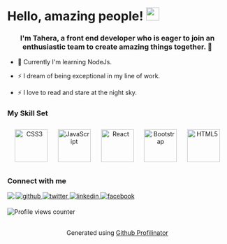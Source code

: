 
# Hello, amazing people! <img src="https://raw.githubusercontent.com/MartinHeinz/MartinHeinz/master/wave.gif" width="30px">
### <div align="center">I'm Tahera, a front end developer who is eager to join an enthusiastic team to create amazing things together. 🚀</div>  
  

- 🔭 Currently I'm learning NodeJs.  
  

- ⚡ I dream of being exceptional in my line of work.  
  

- ⚡ I love to read and stare at the night sky.  
  



### My Skill Set  
<div align="center">  
<img style="margin: 10px" src="https://profilinator.rishav.dev/skills-assets/css3-original-wordmark.svg" alt="CSS3" height="75" />  
<img style="margin: 10px" src="https://profilinator.rishav.dev/skills-assets/javascript-original.svg" alt="JavaScript" height="75" />  
<img style="margin: 10px" src="https://profilinator.rishav.dev/skills-assets/react-original-wordmark.svg" alt="React" height="75" />  
<img style="margin: 10px" src="https://profilinator.rishav.dev/skills-assets/bootstrap-plain.svg" alt="Bootstrap" height="75" />  
<img style="margin: 10px" src="https://profilinator.rishav.dev/skills-assets/html5-original-wordmark.svg" alt="HTML5" height="75" />  
</div>  



### Connect with me  
<a href="https://github.com/https://github.com/Undisclosed64" target="_blank">
<img src=https://img.shields.io/badge/github-%2324292e.svg?&style=for-the-badge&logo=github&logoColor=white alt=github style="margin-bottom: 5px;" />
</a>
<a href="https://twitter.com/https://twitter.com/alam_tahera" target="_blank">
<img src=https://img.shields.io/badge/twitter-%2300acee.svg?&style=for-the-badge&logo=twitter&logoColor=white alt=twitter style="margin-bottom: 5px;" />
</a>
<a href="https://linkedin.com/in/https://www.linkedin.com/in/tahera-alam-77a25a229/" target="_blank">
<img src=https://img.shields.io/badge/linkedin-%231E77B5.svg?&style=for-the-badge&logo=linkedin&logoColor=white alt=linkedin style="margin-bottom: 5px;" />
</a>
<a href="https://www.facebook.com/https://www.facebook.com/tania.a.9066" target="_blank">
<img src=https://img.shields.io/badge/facebook-%232E87FB.svg?&style=for-the-badge&logo=facebook&logoColor=white alt=facebook style="margin-bottom: 5px;" />
</a>  
  

<img src="https://github-readme-stats.vercel.app/api?username=Undisclosed64&show_icons=true&count_private=true&hide_border=true" align="left" />  

![Profile views counter](https://komarev.com/ghpvc/?username=Undisclosed64&&style=flat-square)  
  

<br/>  

<div align="center">Generated using <a href="https://profilinator.rishav.dev/" target="_blank">Github Profilinator</a></div>
